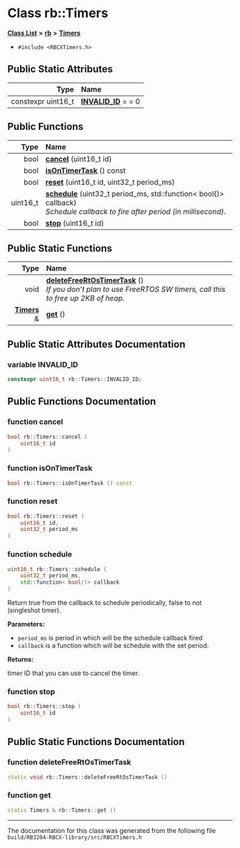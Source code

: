 
# Class rb::Timers


[**Class List**](annotated.md) **>** [**rb**](namespacerb.md) **>** [**Timers**](classrb_1_1_timers.md)





* `#include <RBCXTimers.h>`














## Public Static Attributes

| Type | Name |
| ---: | :--- |
|  constexpr uint16\_t | [**INVALID\_ID**](classrb_1_1_timers.md#variable-invalid-id)   = = 0<br> |

## Public Functions

| Type | Name |
| ---: | :--- |
|  bool | [**cancel**](classrb_1_1_timers.md#function-cancel) (uint16\_t id) <br> |
|  bool | [**isOnTimerTask**](classrb_1_1_timers.md#function-isontimertask) () const<br> |
|  bool | [**reset**](classrb_1_1_timers.md#function-reset) (uint16\_t id, uint32\_t period\_ms) <br> |
|  uint16\_t | [**schedule**](classrb_1_1_timers.md#function-schedule) (uint32\_t period\_ms, std::function&lt; bool()&gt; callback) <br>_Schedule callback to fire after period (in millisecond)._  |
|  bool | [**stop**](classrb_1_1_timers.md#function-stop) (uint16\_t id) <br> |

## Public Static Functions

| Type | Name |
| ---: | :--- |
|  void | [**deleteFreeRtOsTimerTask**](classrb_1_1_timers.md#function-deletefreertostimertask) () <br>_If you don't plan to use FreeRTOS SW timers, call this to free up 2KB of heap._  |
|  [**Timers**](classrb_1_1_timers.md) & | [**get**](classrb_1_1_timers.md#function-get) () <br> |







## Public Static Attributes Documentation


### variable INVALID\_ID 


```cpp
constexpr uint16_t rb::Timers::INVALID_ID;
```


## Public Functions Documentation


### function cancel 


```cpp
bool rb::Timers::cancel (
    uint16_t id
) 
```



### function isOnTimerTask 


```cpp
bool rb::Timers::isOnTimerTask () const
```



### function reset 


```cpp
bool rb::Timers::reset (
    uint16_t id,
    uint32_t period_ms
) 
```



### function schedule 


```cpp
uint16_t rb::Timers::schedule (
    uint32_t period_ms,
    std::function< bool()> callback
) 
```


Return true from the callback to schedule periodically, false to not (singleshot timer).




**Parameters:**


* `period_ms` is period in which will be the schedule callback fired 
* `callback` is a function which will be schedule with the set period. 



**Returns:**

timer ID that you can use to cancel the timer. 





        

### function stop 


```cpp
bool rb::Timers::stop (
    uint16_t id
) 
```


## Public Static Functions Documentation


### function deleteFreeRtOsTimerTask 


```cpp
static void rb::Timers::deleteFreeRtOsTimerTask () 
```



### function get 


```cpp
static Timers & rb::Timers::get () 
```



------------------------------
The documentation for this class was generated from the following file `build/RB3204-RBCX-library/src/RBCXTimers.h`